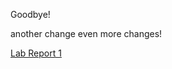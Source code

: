 Goodbye!

another change
even more changes!

[Lab Report 1](https://aliu104.github.io/cse15l-lab-reports/lab-report-1-week-2.html)